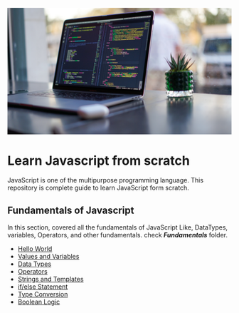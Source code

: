 ![Banner](/assets/banner.jpg)

# Learn Javascript from scratch

JavaScript is one of the multipurpose programming language. This repository is complete guide to learn JavaScript form scratch.

## Fundamentals of Javascript

In this section, covered all the fundamentals of JavaScript Like, DataTypes, variables, Operators, and other fundamentals. check **_Fundamentals_** folder.

- [Hello World](/fundamentals/HelloWorld/)
- [Values and Variables](/fundamentals/HelloWorld/)
- [Data Types](/fundamentals/HelloWorld/)
- [Operators](/fundamentals/HelloWorld/)
- [Strings and Templates](/fundamentals/HelloWorld/)
- [if/else Statement](/fundamentals/HelloWorld/)
- [Type Conversion](/fundamentals/HelloWorld/)
- [Boolean Logic](/fundamentals/HelloWorld/)

